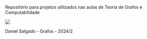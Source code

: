 Repositório para projetos utilizados nas aulas de Teoria de Grafos e Computabilidade

<img src = "![image](https://github.com/user-attachments/assets/1ea80d74-41d2-457a-9ff7-2e91a8f93c7a)">

Daniel Salgado - Grafos - 2024/2


